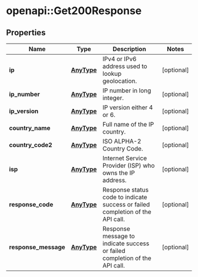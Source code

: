 # openapi::Get200Response


## Properties
Name | Type | Description | Notes
------------ | ------------- | ------------- | -------------
**ip** | [**AnyType**](.md) | IPv4 or IPv6 address used to lookup geolocation. | [optional] 
**ip_number** | [**AnyType**](.md) | IP number in long integer. | [optional] 
**ip_version** | [**AnyType**](.md) | IP version either 4 or 6. | [optional] 
**country_name** | [**AnyType**](.md) | Full name of the IP country. | [optional] 
**country_code2** | [**AnyType**](.md) | ISO ALPHA-2 Country Code. | [optional] 
**isp** | [**AnyType**](.md) | Internet Service Provider (ISP) who owns the IP address. | [optional] 
**response_code** | [**AnyType**](.md) | Response status code to indicate success or failed completion of the API call. | [optional] 
**response_message** | [**AnyType**](.md) | Response message to indicate success or failed completion of the API call. | [optional] 


